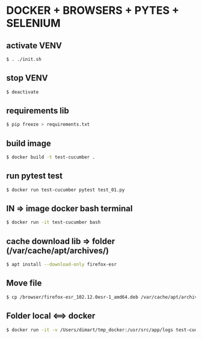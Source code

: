# DOCKER + BROWSERS + PYTES + SELENIUM

## activate VENV
```bash
$ . ./init.sh
```
## stop VENV
```bash
$ deactivate
```
## requirements lib
```bash
$ pip freeze > requirements.txt
```
## build image
```bash
$ docker build -t test-cucumber .
```
## run pytest test
```bash
$ docker run test-cucumber pytest test_01.py
```
## IN => image docker bash terminal
```bash
$ docker run -it test-cucumber bash
```
## cache download lib => folder (/var/cache/apt/archives/)
```bash
$ apt install --download-only firefox-esr
```
## Move file
```bash
$ cp /browser/firefox-esr_102.12.0esr-1_amd64.deb /var/cache/apt/archives
```
## Folder local <==> docker
```bash
$ docker run -it -v /Users/dimart/tmp_docker:/usr/src/app/logs test-cucumber pytest test_01.py
```